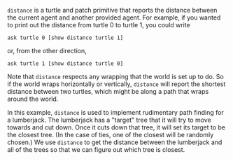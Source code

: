 `distance` is a turtle and patch primitive that reports the distance between the current agent and another provided agent. For example, if you wanted to print out the distance from turtle 0 to turtle 1, you could write 



```ask turtle 0 [show distance turtle 1]```



 or, from the other direction, 



```ask turtle 1 [show distance turtle 0]```



Note that `distance` respects any wrapping that the world is set up to do. So if the world wraps horizontally or vertically, `distance` will report the shortest distance between two turtles, which might be along a path that wraps around the world.

In this example, `distance` is used to implement rudimentary path finding for a lumberjack. The lumberjack has a "target" tree that it will try to move towards and cut down. Once it cuts down that tree, it will set its target to be the closest tree. (In the case of ties, one of the closest will be randomly chosen.) We use `distance` to get the distance between the lumberjack and all of the trees so that we can figure out which tree is closest.
